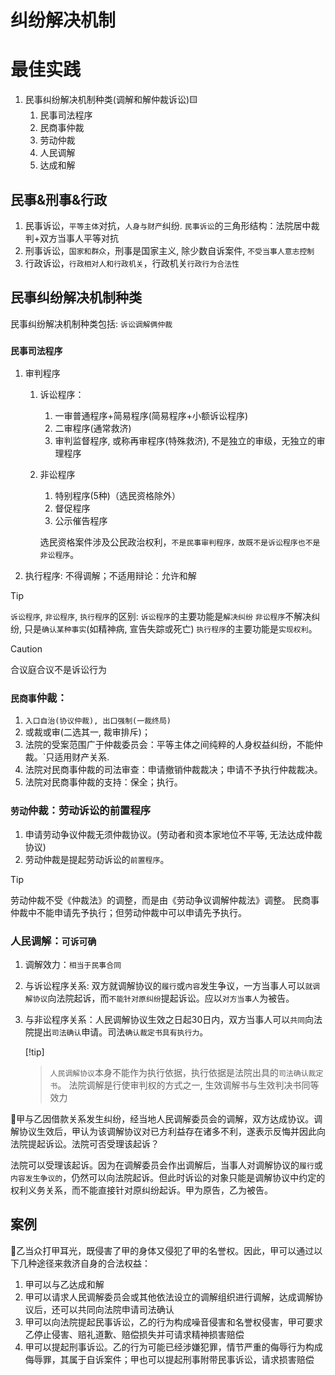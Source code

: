 

# 纠纷解决机制

# 最佳实践
1. 民事纠纷解决机制种类(调解和解仲裁诉讼)🟨
    1. 民事司法程序
    2. 民商事仲裁
    3. 劳动仲裁
    4. 人民调解
    5. 达成和解


## 民事&刑事&行政

1. 民事诉讼，`平等主体`对抗，`人身与财产`纠纷. `民事诉讼`的三角形结构：法院居中裁判+双方当事人平等对抗
2. 刑事诉讼，`国家和群众`，刑事是国家主义, 除少数自诉案件, `不受当事人意志控制`
3. 行政诉讼，`行政相对人和行政机关`，行政机关`行政行为合法性`

## 民事纠纷解决机制种类
民事纠纷解决机制种类包括: `诉讼调解俩仲裁`

### `民事司法程序`

1. 审判程序
    1. 诉讼程序：
        1. 一审普通程序+简易程序(简易程序+小额诉讼程序)
        2. 二审程序(通常救济)
        3. 审判监督程序, 或称再审程序(特殊救济), 不是独立的审级，无独立的审理程序
    2. 非讼程序
        1. 特别程序(5种)（选民资格除外）
        2. 督促程序
        3. 公示催告程序

        选民资格案件涉及公民政治权利，`不是民事审判程序，故既不是诉讼程序也不是非讼程序`。

2. 执行程序: 不得调解；不适用辩论：允许和解

> [!tip]
> `诉讼程序`, `非讼程序`, `执行程序`的区别:
> `诉讼程序`的主要功能是`解决纠纷`
> `非讼程序`不解决纠纷, 只是`确认某种事实`(如精神病, 宣告失踪或死亡)
> `执行程序`的主要功能是`实现权利`。


> [!caution]
> 合议庭合议不是诉讼行为

### `民商事`仲裁：
1. `入口自治(协议仲裁), 出口强制(一裁终局)`
2. 或裁或审(二选其一, 裁审排斥)；
3. 法院的受案范围广于仲裁委员会：平等主体之间纯粹的人身权益纠纷，不能仲裁。`只适用财产关系.
4. 法院对民商事仲裁的司法审查：申请撤销仲裁裁决；申请不予执行仲裁裁决。
5. 法院对民商事仲裁的支持：保全；执行。


### `劳动`仲裁：劳动诉讼的前置程序
1. 申请劳动争议仲裁无须仲裁协议。(劳动者和资本家地位不平等, 无法达成仲裁协议)
2. 劳动仲裁是提起劳动诉讼的`前置程序`。

> [!tip]
> 劳动仲裁不受《仲裁法》的调整，而是由《劳动争议调解仲裁法》调整。
> 民商事仲裁中不能申请先予执行；但劳动仲裁中可以申请先予执行。

### 人民调解：`可诉可确`
1. 调解效力：`相当于民事合同`
2. 与诉讼程序关系: 双方就调解协议的`履行`或`内容`发生争议，一方当事人可以`就调解协议`向法院起诉，而`不能针对原纠纷`提起诉讼。应以`对方当事人`为被告。
3. 与非讼程序关系：人民调解协议生效之日起30日内，双方当事人可以`共同`向法院提出`司法确认`申请。司法`确认裁定书具有执行力`。
    
    [!tip]
    > `人民调解协议`本身不能作为执行依据，执行依据是法院出具的`司法确认裁定书`。
    > 法院调解是行使审判权的方式之一, 生效调解书与生效判决书同等效力


🍐甲与乙因借款关系发生纠纷，经当地人民调解委员会的调解，双方达成协议。调解协议生效后，甲认为该调解协议对已方利益存在诸多不利，遂表示反悔并因此向法院提起诉讼。法院可否受理该起诉？

法院可以受理该起诉。因为在调解委员会作出调解后，当事人对调解协议的`履行`或`内容发生争议的`，仍然可以向法院起诉。但此时诉讼的对象只能是调解协议中约定的权利义务关系，而不能直接针对原纠纷起诉。甲为原告，乙为被告。

## 案例

🍐乙当众打甲耳光，既侵害了甲的身体又侵犯了甲的名誉权。因此，甲可以通过以下几种途径来救济自身的合法权益：
1. 甲可以与乙达成和解
2. 甲可以请求人民调解委员会或其他依法设立的调解组织进行调解，达成调解协议后，还可以共同向法院申请司法确认
3. 甲可以向法院提起民事诉讼，乙的行为构成噪音侵害和名誉权侵害，甲可要求乙停止侵害、赔礼道歉、赔偿损失并可请求精神损害赔偿
4. 甲可以提起刑事诉讼。乙的行为可能已经涉嫌犯罪，情节严重的侮辱行为构成侮辱罪，其属于自诉案件；甲也可以提起刑事附带民事诉讼，请求损害赔偿